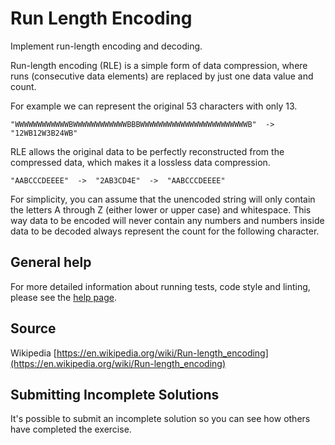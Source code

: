 # Run Length Encoding

Implement run-length encoding and decoding.

Run-length encoding (RLE) is a simple form of data compression, where runs
(consecutive data elements) are replaced by just one data value and count.

For example we can represent the original 53 characters with only 13.

```text
"WWWWWWWWWWWWBWWWWWWWWWWWWBBBWWWWWWWWWWWWWWWWWWWWWWWWB"  ->  "12WB12W3B24WB"
```

RLE allows the original data to be perfectly reconstructed from
the compressed data, which makes it a lossless data compression.

```text
"AABCCCDEEEE"  ->  "2AB3CD4E"  ->  "AABCCCDEEEE"
```

For simplicity, you can assume that the unencoded string will only contain
the letters A through Z (either lower or upper case) and whitespace. This way
data to be encoded will never contain any numbers and numbers inside data to
be decoded always represent the count for the following character.

## General help

For more detailed information about running tests, code style and linting,
please see the [help page](http://exercism.io/languages/clojure).

## Source

Wikipedia [https://en.wikipedia.org/wiki/Run-length_encoding](https://en.wikipedia.org/wiki/Run-length_encoding)

## Submitting Incomplete Solutions
It's possible to submit an incomplete solution so you can see how others have completed the exercise.
